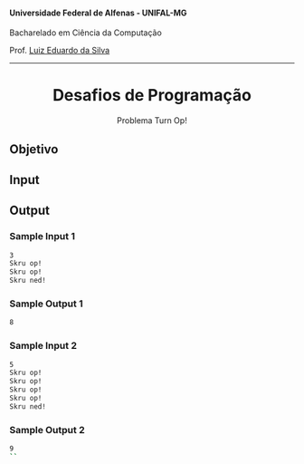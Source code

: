 #### Universidade Federal de Alfenas - UNIFAL-MG
Bacharelado em Ciência da Computação

Prof. [Luiz Eduardo da Silva](https://github.com/luizedsilva)

<hr>
<div align="center">
<h1>Desafios de Programação</h1>
    <p>Problema Turn Op!</p>
</div>

## Objetivo

## Input

## Output

### Sample Input 1

```bash
3
Skru op!
Skru op!
Skru ned!

```

### Sample Output 1

```bash
8
```

### Sample Input 2

```bash
5
Skru op!
Skru op!
Skru op!
Skru op!
Skru ned!


```

### Sample Output 2

```bash
9
``
